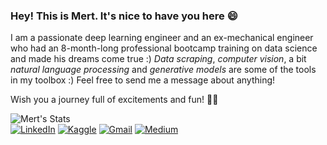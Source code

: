 ### Hey! This is Mert. It's nice to have you here 😄
I am a passionate deep learning engineer and an ex-mechanical engineer who had an 8-month-long professional bootcamp training on data science and made his dreams come true :) _Data scraping_, _computer vision_, a bit _natural language processing_ and _generative models_ are some of the tools in my toolbox :) Feel free to send me a message about anything!

Wish you a journey full of excitements and fun! 🏴‍☠️

<!-- (https://github.com/anuraghazra/github-readme-stats) -->
![Mert's Stats](https://github-readme-stats.vercel.app/api?username=gulmert89&show_icons=true&theme=vision-friendly-dark&count_private=true)<br>
[![LinkedIn](https://img.shields.io/badge/linkedin-%230077B5.svg?&style=for-the-badge&logo=linkedin&logoColor=white)](https://www.linkedin.com/in/gulmert89/)
[![Kaggle](https://img.shields.io/badge/kaggle-%2312100E.svg?&style=for-the-badge&logo=kaggle&labelColor=gray&color=gray)](https://www.kaggle.com/gulmert89)
[![Gmail](https://img.shields.io/badge/gmail-%2312100E.svg?&style=for-the-badge&logo=gmail&labelColor=white&color=red)](mailto:gul.mert89@gmail.com)
[![Medium](https://img.shields.io/badge/medium-%2312100E.svg?&style=for-the-badge&logo=medium&logoColor=white)](https://medium.com/@gulmert89)<br>

<!--
*If you are a recruiter, I have something extra for you here:*<br>
[![CV](https://img.shields.io/badge/CV-Plain-orange)](https://dar.vin/mg-cv)
[![CV0](https://img.shields.io/badge/CV-Featured-green)](https://dar.vin/mg-cv0)
-->

